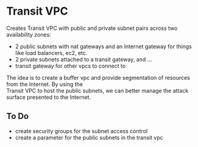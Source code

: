# Transit VPC
Creates Transit VPC with public and private subnet pairs across two availability zones:

* 2 public subnets with nat gateways and an Internet gateway for things like load balancers, ec2, etc.
* 2 private subnets attached to a transit gateway, and ...
* transit gateway for other vpcs to connect to

The idea is to create a buffer vpc and provide segmentation of resources from the Internet. By using the  
Transit VPC to host the public subnets, we can better manage the attack surface presented to the Internet.

## To Do
* create security groups for the subnet access control
* create a parameter for the public subnets in the transit vpc